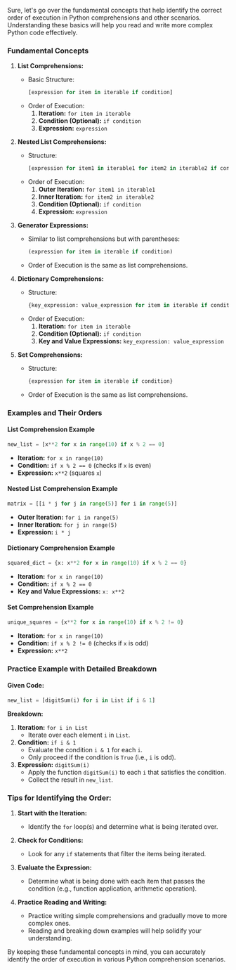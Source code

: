 Sure, let's go over the fundamental concepts that help identify the correct order of execution in Python comprehensions and other scenarios. Understanding these basics will help you read and write more complex Python code effectively.

### Fundamental Concepts

1. **List Comprehensions:**
   - Basic Structure:
     ```python
     [expression for item in iterable if condition]
     ```
   - Order of Execution:
     1. **Iteration:** `for item in iterable`
     2. **Condition (Optional):** `if condition`
     3. **Expression:** `expression`

2. **Nested List Comprehensions:**
   - Structure:
     ```python
     [expression for item1 in iterable1 for item2 in iterable2 if condition]
     ```
   - Order of Execution:
     1. **Outer Iteration:** `for item1 in iterable1`
     2. **Inner Iteration:** `for item2 in iterable2`
     3. **Condition (Optional):** `if condition`
     4. **Expression:** `expression`

3. **Generator Expressions:**
   - Similar to list comprehensions but with parentheses:
     ```python
     (expression for item in iterable if condition)
     ```
   - Order of Execution is the same as list comprehensions.

4. **Dictionary Comprehensions:**
   - Structure:
     ```python
     {key_expression: value_expression for item in iterable if condition}
     ```
   - Order of Execution:
     1. **Iteration:** `for item in iterable`
     2. **Condition (Optional):** `if condition`
     3. **Key and Value Expressions:** `key_expression: value_expression`

5. **Set Comprehensions:**
   - Structure:
     ```python
     {expression for item in iterable if condition}
     ```
   - Order of Execution is the same as list comprehensions.

### Examples and Their Orders

#### List Comprehension Example
```python
new_list = [x**2 for x in range(10) if x % 2 == 0]
```
- **Iteration:** `for x in range(10)`
- **Condition:** `if x % 2 == 0` (checks if `x` is even)
- **Expression:** `x**2` (squares `x`)

#### Nested List Comprehension Example
```python
matrix = [[i * j for j in range(5)] for i in range(5)]
```
- **Outer Iteration:** `for i in range(5)`
- **Inner Iteration:** `for j in range(5)`
- **Expression:** `i * j`

#### Dictionary Comprehension Example
```python
squared_dict = {x: x**2 for x in range(10) if x % 2 == 0}
```
- **Iteration:** `for x in range(10)`
- **Condition:** `if x % 2 == 0`
- **Key and Value Expressions:** `x: x**2`

#### Set Comprehension Example
```python
unique_squares = {x**2 for x in range(10) if x % 2 != 0}
```
- **Iteration:** `for x in range(10)`
- **Condition:** `if x % 2 != 0` (checks if `x` is odd)
- **Expression:** `x**2`

### Practice Example with Detailed Breakdown

#### Given Code:
```python
new_list = [digitSum(i) for i in List if i & 1]
```

**Breakdown:**
1. **Iteration:** `for i in List`
   - Iterate over each element `i` in `List`.
2. **Condition:** `if i & 1`
   - Evaluate the condition `i & 1` for each `i`.
   - Only proceed if the condition is `True` (i.e., `i` is odd).
3. **Expression:** `digitSum(i)`
   - Apply the function `digitSum(i)` to each `i` that satisfies the condition.
   - Collect the result in `new_list`.

### Tips for Identifying the Order:

1. **Start with the Iteration:**
   - Identify the `for` loop(s) and determine what is being iterated over.

2. **Check for Conditions:**
   - Look for any `if` statements that filter the items being iterated.

3. **Evaluate the Expression:**
   - Determine what is being done with each item that passes the condition (e.g., function application, arithmetic operation).

4. **Practice Reading and Writing:**
   - Practice writing simple comprehensions and gradually move to more complex ones.
   - Reading and breaking down examples will help solidify your understanding.

By keeping these fundamental concepts in mind, you can accurately identify the order of execution in various Python comprehension scenarios.
